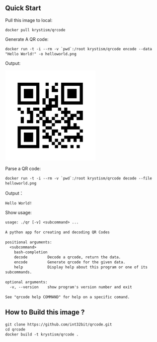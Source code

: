 ## Quick Start

Pull this image to local:

```
docker pull krystism/qrcode
```


Generate A QR code:

```
docker run -t -i --rm -v `pwd`:/root krystism/qrcode encode --data "Hello World!" -o helloworld.png
```

Output:

![hello world](./helloworld.png)

Parse a QR code:

```
docker run -t -i --rm -v `pwd`:/root krystism/qrcode decode --file helloworld.png
```

Output：

```
Hello World!
```

Show usage:

```
usage: ./qr [-v] <subcommand> ...

A python app for creating and decoding QR Codes

positional arguments:
  <subcommand>
    bash-completion
    decode         Decode a qrcode, return the data.
    encode         Generate qrcode for the given data.
    help           Display help about this program or one of its subcommands.

optional arguments:
  -v, --version    show program's version number and exit

See "qrcode help COMMAND" for help on a specific comand.
```

## How to Build this image ?

```
git clone https://github.com/int32bit/qrcode.git
cd qrcode
docker build -t krystism/qrcode .
```
